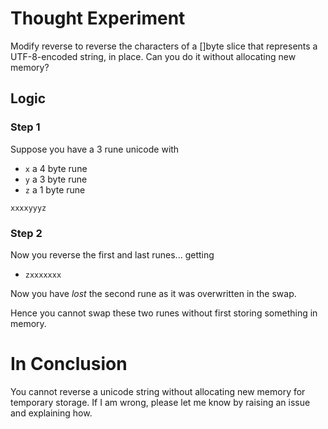 # Thought Experiment

Modify reverse to reverse the characters of a []byte slice that
represents a UTF-8-encoded string, in place. Can you do it without
allocating new memory?

## Logic

### Step 1

Suppose you have a 3 rune unicode with
+ `x` a 4 byte rune
+ `y` a 3 byte rune
+ `z` a 1 byte rune

`xxxxyyyz`

### Step 2

Now you reverse the first and last runes... getting
+ `zxxxxxxx`

Now you have *lost* the second rune as it was overwritten in the swap.

Hence you cannot swap these two runes without first storing something in memory.

# In Conclusion

You cannot reverse a unicode string without allocating new memory for temporary storage.
If I am wrong, please let me know by raising an issue and explaining how.

